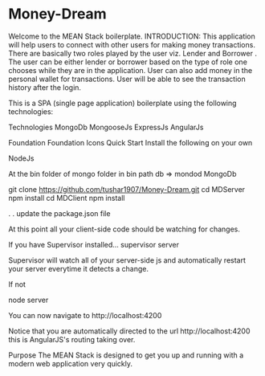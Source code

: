 # Money-Dream
Welcome to the MEAN Stack boilerplate.
INTRODUCTION:
This application will help users to connect with other users for making money transactions.
There are basically two roles played by the user viz. Lender and Borrower .
The user can be either lender or borrower based on the type of role one chooses while they are in the application.
User can also add money in the personal wallet for transactions.
User will be able to see the transaction history after the login.

This is a SPA (single page application) boilerplate using the following technologies:

Technologies
MongoDb
MongooseJs
ExpressJs
AngularJs

Foundation
Foundation Icons
Quick Start
Install the following on your own

NodeJs



At the bin folder of mongo folder in bin path db => mondod
MongoDb

git clone https://github.com/tushar1907/Money-Dream.git
cd MDServer
npm install
cd MDClient
npm install

.
.
update the package.json file

At this point all your client-side code should be watching for changes.

If you have Supervisor installed... supervisor server

Supervisor will watch all of your server-side js and automatically restart your server everytime it detects a change.

If not

node server

You can now navigate to http://localhost:4200

Notice that you are automatically directed to the url http://localhost:4200 this is AngularJS's routing taking over.

Purpose
The MEAN Stack is designed to get you up and running with a modern web application very quickly.

